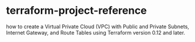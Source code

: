 # terraform-project-reference
 how to create a Virtual Private Cloud (VPC) with Public and Private Subnets, Internet Gateway, and Route Tables using Terraform version 0.12 and later.
